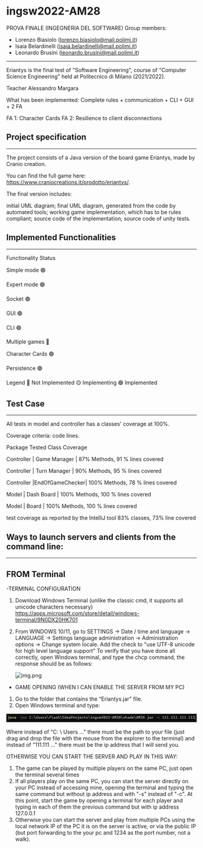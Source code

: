 # ingsw2022-AM28

PROVA FINALE (INGEGNERIA DEL SOFTWARE) Group members:

- Lorenzo Biasiolo (lorenzo.biasiolo@mail.polimi.it)
- Isaia Belardinelli (isaia.belardinelli@mail.polimi.it)
- Leonardo Brusini (leonardo.brusini@mail.polimi.it)

--------------------------------------------
Eriantys is the final test of "Software Engineering", course of "Computer Science Engineering" held at Politecnico di Milano (2021/2022).

Teacher Alessandro Margara

What has been implemented:
Complete rules + communication + CLI + GUI + 2 FA

FA 1: Character Cards
FA 2: Resilience to client disconnections


Project specification
------------------------
------------------------------------------------
The project consists of a Java version of the board game Eriantys, made by Cranio creation.

You can find the full game here: https://www.craniocreations.it/prodotto/eriantys/.

The final version includes:

initial UML diagram;
final UML diagram, generated from the code by automated tools;
working game implementation, which has to be rules compliant;
source code of the implementation;
source code of unity tests.


Implemented Functionalities
------------------------
------------------------------------------------


Functionality	Status

Simple mode	🟢

Expert mode	🟢

Socket	🟢

GUI	🟢

CLI	🟢

Multiple games	🔴

Character Cards	🟢

Persistence	 🟢

Legend
🔴 Not Implemented     🟡 Implementing    🟢 Implemented

Test Case
---------
--------------------------------------------
All tests in model and controller has a classes' coverage at 100%.

Coverage criteria: code lines.

Package	Tested Class	Coverage

Controller | Game Manager   | 87% Methods, 91 % lines covered

Controller | Turn Manager   | 90% Methods, 95 % lines covered

Controller |EndOfGameChecker| 100% Methods, 78 % lines covered

Model      | Dash Board     | 100% Methods, 100 % lines covered

Model      | Board          | 100% Methods, 100 % lines covered


test coverage as reported by the IntelliJ tool
83% classes, 73% line covered



Ways to launch servers and clients from the command line:
---------
--------------------------------------------
FROM Terminal
---------
-TERMINAL CONFIGURATION
1. Download Windows Terminal (unlike the classic cmd, it supports all unicode characters
   necessary)
   https://apps.microsoft.com/store/detail/windows-terminal/9N0DX20HK701
2. From WINDOWS 10/11, go to SETTINGS -> Date / time and language -> LANGUAGE -> Settings
   language administration -> Administration options -> Change system locale.
   Add the check to "use UTF-8 unicode for high level language support"
   To verify that you have done all correctly, open Windows terminal, and type the
   chcp command, the response should be as follows: 

    ![img.png](img.png)

- GAME OPENING (WHEN I CAN ENABLE THE SERVER FROM MY PC)
1. Go to the folder that contains the “Eriantys.jar” file.
2. Open Windows terminal and type:

![img_1.png](img_1.png)

Where instead of "C: \ Users ..." there must be the path to your file (just drag and drop the file
with the mouse from the explorer to the terminal) and instead of "111.111 ..." there must be the ip address
that I will send you.


OTHERWISE YOU CAN START THE SERVER AND PLAY IN THIS WAY:
1. The game can be played by multiple players on the same PC, just open the terminal several times
2. If all players play on the same PC, you can start the server directly on your PC
   instead of accessing mine, opening the terminal and typing the same command but without ip address and
   with "-s" instead of "-c". At this point, start the game by opening a terminal for each player and
   typing in each of them the previous command but with ip address 127.0.0.1
3. Otherwise you can start the server and play from multiple PCs using the local network IP of the PC it is on
   the server is active, or via the public IP (but port forwarding to the
   your pc and 1234 as the port number, not a walk).



